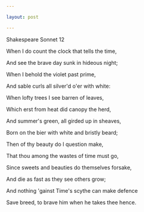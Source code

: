 ```yaml
---

layout: post

---
```


Shakespeare Sonnet 12

When I do count the clock that tells the time,

And see the brave day sunk in hideous night;

When I behold the violet past prime,

And sable curls all silver'd o'er with white:

When lofty trees I see barren of leaves,

Which erst from heat did canopy the herd,

And summer's green, all girded up in sheaves,

Born on the bier with white and bristly beard;

Then of thy beauty do I question make,

That thou among the wastes of time must go,


Since sweets and beauties do themselves forsake,

And die as fast as they see others grow;

And nothing 'gainst Time's scythe can make defence

Save breed, to brave him when he takes thee hence.

